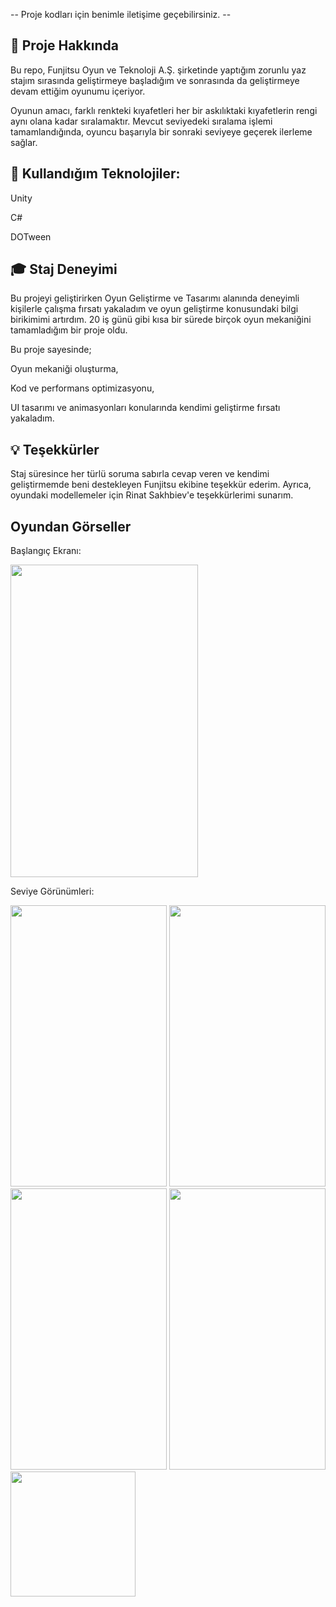 -- Proje kodları için benimle iletişime geçebilirsiniz. --


## 📌 Proje Hakkında

Bu repo, Funjitsu Oyun ve Teknoloji A.Ş. şirketinde yaptığım zorunlu yaz stajım sırasında geliştirmeye başladığım ve sonrasında da geliştirmeye devam ettiğim oyunumu içeriyor.

Oyunun amacı, farklı renkteki kıyafetleri her bir askılıktaki kıyafetlerin rengi aynı olana kadar sıralamaktır. Mevcut seviyedeki sıralama işlemi tamamlandığında, oyuncu başarıyla bir sonraki seviyeye geçerek ilerleme sağlar.

## 🚀 Kullandığım Teknolojiler:

Unity

C#

DOTween

## 🎓 Staj Deneyimi

Bu projeyi geliştirirken Oyun Geliştirme ve Tasarımı alanında deneyimli kişilerle çalışma fırsatı yakaladım ve oyun geliştirme konusundaki bilgi birikimimi artırdım. 20 iş günü gibi kısa bir sürede birçok oyun mekaniğini tamamladığım bir proje oldu.

Bu proje sayesinde;

Oyun mekaniği oluşturma,

Kod ve performans optimizasyonu,

UI tasarımı ve animasyonları konularında kendimi geliştirme fırsatı yakaladım.

## 💡 Teşekkürler

Staj süresince her türlü soruma sabırla cevap veren ve kendimi geliştirmemde beni destekleyen Funjitsu ekibine teşekkür ederim. Ayrıca, oyundaki modellemeler için Rinat Sakhbiev'e teşekkürlerimi sunarım. 

## Oyundan Görseller

Başlangıç Ekranı:

<img src= "https://github.com/siraytarim/Colorful-Clothes-Sort/blob/main/Görseller/StartScene.png" width=300 height=500>

Seviye Görünümleri:

<img src= "https://github.com/siraytarim/Colorful-Clothes-Sort/blob/main/Görseller/Levels1.png" width=250 height=450>   <img src= "https://github.com/siraytarim/Colorful-Clothes-Sort/blob/main/Görseller/Levels2.png" width=250 height=450>  <img src= "https://github.com/siraytarim/Colorful-Clothes-Sort/blob/main/Görseller/Levels3.png" width=250 height=450>  <img src= "https://github.com/siraytarim/Colorful-Clothes-Sort/blob/main/Görseller/Levels4.png" width=250 height=450>   <img src= "https://github.com/siraytarim/Colorful-Clothes-Sort/blob/main/Görseller/HidedCLoth" width=200 height=200>   
 

